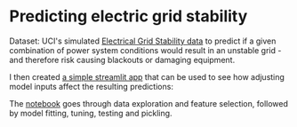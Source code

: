 # Predicting electric grid stability
Dataset: UCI's simulated 
[Electrical Grid Stability data](https://archive.ics.uci.edu/ml/datasets/Electrical+Grid+Stability+Simulated+Data+) 
to predict if a given combination of power system conditions would result in an unstable grid - and therefore risk 
causing blackouts or damaging equipment.

I then created [a simple streamlit app](https://share.streamlit.io/sowla/grid_stability_app/main/grid_stability.py) 
that can be used to see how adjusting model inputs affect the resulting predictions:

The [notebook](https://www.kaggle.com/sowlarn/predicting-smart-grid-stability/) goes through data exploration and 
feature selection, followed by model fitting, tuning, testing and pickling.
